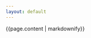 ```yaml
---
layout: default
---
```

<div class="about-page-content {% if page.title contains 'Contact' %}contact{% endif %}">
  {{page.content | markdownify}}
</div>
